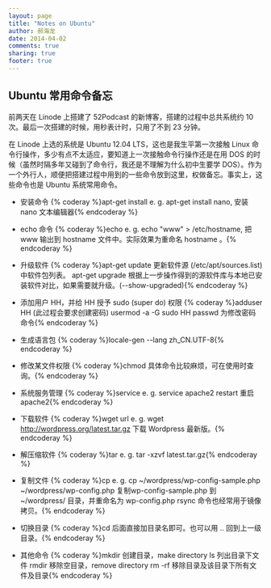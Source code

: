 ```yaml
---
layout: page
title: "Notes on Ubuntu"
author: 郝海龙
date: 2014-04-02
comments: true
sharing: true
footer: true
---
```


## Ubuntu 常用命令备忘

前两天在 Linode 上搭建了 52Podcast 的新博客，搭建的过程中总共系统约 10 次。最后一次搭建的时候，用秒表计时，只用了不到 23 分钟。

在 Linode 上选的系统是 Ubuntu 12.04 LTS，这也是我生平第一次接触 Linux 命令行操作，多少有点不太适应，要知道上一次接触命令行操作还是在用 DOS 的时候（虽然时隔多年又碰到了命令行，我还是不理解为什么初中生要学 DOS）。作为一个外行人，顺便把搭建过程中用到的一些命令放到这里，权做备忘。事实上，这些命令也是 Ubuntu 系统常用命令。

- 安装命令
{% coderay %}apt-get install
e. g. apt-get install nano, 安装 nano 文本编辑器{% endcoderay %}  	

- echo 命令
{% coderay %}echo
e. g. echo "www" > /etc/hostname, 把 www 输出到 hostname 文件中。实际效果为重命名 hostname 。{% endcoderay %}

- 升级软件
{% coderay %}apt-get update 更新软件源 (/etc/apt/sources.list) 中软件包列表。
apt-get upgrade 根据上一步操作得到的源软件库与本地已安装软件对比，如果需要就升级。(--show-upgraded){% endcoderay %}

- 添加用户 HH，并给 HH 授予 sudo (super do) 权限
{% coderay %}adduser HH (此过程会要求创建密码)
usermod -a -G sudo HH
passwd 为修改密码命令{% endcoderay %}

- 生成语言包
{% coderay %}locale-gen --lang zh_CN.UTF-8{% endcoderay %}
		
- 修改某文件权限
{% coderay %}chmod 具体命令比较麻烦，可在使用时查询。{% endcoderay %}

- 系统服务管理
{% coderay %}service
e. g. service apache2 restart 重启 apache2{% endcoderay %}
		
- 下载软件
{% coderay %}wget url
e. g. wget http://wordpress.org/latest.tar.gz 下载 Wordpress 最新版。{% endcoderay %}

- 解压缩软件
{% coderay %}tar
e. g. tar -xzvf latest.tar.gz{% endcoderay %}
		
- 复制文件
{% coderay %}cp
e. g. cp ~/wordpress/wp-config-sample.php ~/wordpress/wp-config.php 复制wp-config-sample.php 到 ~/wordpress/ 目录，并重命名为 wp-config.php
rsync 命令也经常用于镜像拷贝。{% endcoderay %}
		
- 切换目录
{% coderay %}cd 后面直接加目录名即可。也可以用 .. 回到上一级目录。{% endcoderay %}
		
- 其他命令
{% coderay %}mkdir 创建目录，make directory
ls 列出目录下文件
rmdir 移除空目录，remove directory
rm -rf 移除目录及该目录下所有文件及目录{% endcoderay %}
		

